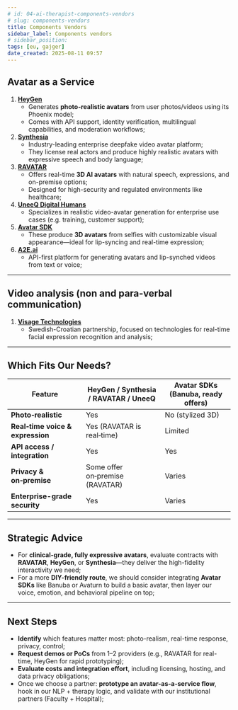 ```yaml
---
# id: 04-ai-therapist-components-vendors
# slug: components-vendors
title: Components Vendors
sidebar_label: Components vendors
# sidebar_position:
tags: [eu, gajger]
date_created: 2025-08-11 09:57
---
```

## Avatar as a Service

1. [**HeyGen**](https://www.heygen.com/)
    - Generates **photo-realistic avatars** from user photos/videos using its Phoenix model;
    - Comes with API support, identity verification, multilingual capabilities, and moderation workflows;
2. [**Synthesia**](https://www.synthesia.io/)
    - Industry-leading enterprise deepfake video avatar platform;
    - They license real actors and produce highly realistic avatars with expressive speech and body language;
3. [**RAVATAR**](https://ravatar.com/)
    - Offers real-time **3D AI avatars** with natural speech, expressions, and on-premise options;
    - Designed for high-security and regulated environments like healthcare;
4. [**UneeQ Digital Humans**](https://www.digitalhumans.com/)
    - Specializes in realistic video-avatar generation for enterprise use cases (e.g. training, customer support);
5. [**Avatar SDK**](https://avatarsdk.com/)
    - These produce **3D avatars** from selfies with customizable visual appearance—ideal for lip-syncing and real-time expression;
6. [**A2E.ai**](https://www.a2e.ai/)
    - API-first platform for generating avatars and lip-synched videos from text or voice;

---

## Video analysis (non and para-verbal communication)

1. [**Visage Technologies**](https://visagetechnologies.com/visage-sdk/)
	- Swedish-Croatian partnership, focused on technologies for real-time facial expression recognition and analysis;


---
## Which Fits Our Needs?

|Feature|HeyGen / Synthesia / RAVATAR / UneeQ|Avatar SDKs (Banuba, ready offers)|
|---|---|---|
|**Photo‑realistic**|Yes|No (stylized 3D)|
|**Real‑time voice & expression**|Yes (RAVATAR is real‑time)|Limited|
|**API access / integration**|Yes|Yes|
|**Privacy & on‑premise**|Some offer on‑premise (RAVATAR)|Varies|
|**Enterprise-grade security**|Yes|Varies|

---
## Strategic Advice

- For **clinical-grade, fully expressive avatars**, evaluate contracts with **RAVATAR**, **HeyGen**, or **Synthesia**—they deliver the high-fidelity interactivity we need;
- For a more **DIY-friendly route**, we should consider integrating **Avatar SDKs** like Banuba or Avaturn to build a basic avatar, then layer our voice, emotion, and behavioral pipeline on top;

---
## Next Steps

- **Identify** which features matter most: photo-realism, real-time response, privacy, control;
- **Request demos or PoCs** from 1–2 providers (e.g., RAVATAR for real-time, HeyGen for rapid prototyping);
- **Evaluate costs and integration effort**, including licensing, hosting, and data privacy obligations;
- Once we choose a partner: **prototype an avatar-as-a-service flow**, hook in our NLP + therapy logic, and validate with our institutional partners (Faculty + Hospital);